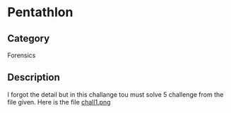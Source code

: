 # Pentathlon

## Category
Forensics

## Description
I forgot the detail but in this challange tou must solve 5 challenge from the file given. Here is the file [chall1.png](https://drive.google.com/file/d/1FJfTWcS9Bj2R9b6O7k9x1N1C26BKk8ZA/view?usp=drive_link)

